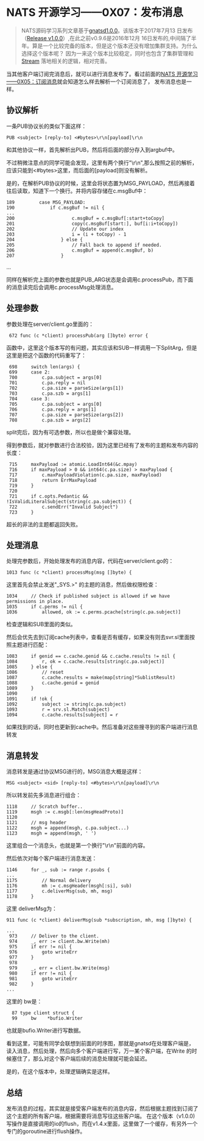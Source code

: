# NATS 开源学习——0X07：发布消息

> NATS源码学习系列文章基于[gnatsd1.0.0](https://github.com/nats-io/gnatsd/tree/v1.0.0)。该版本于2017年7月13
> 日发布（[Release v1.0.0](https://github.com/nats-io/gnatsd/releases/tag/v1.0.0)）,在此之前v0.9.6是2016年12月
> 16日发布的,中间隔了半年。算是一个比较完备的版本，但是这个版本还没有增加集群支持。为什么选择这个版本呢？
> 因为一来这个版本比较稳定，同时也包含了集群管理和[Stream](https://github.com/nats-io/nats-streaming-server)
> 落地相关的逻辑，相对完善。

当其他客户端订阅完消息后，就可以进行消息发布了。看过前面的[NATS 开源学习——0X05：订阅消息](./gnatsd_source_05.md)就会知道怎么样去解析一个订阅消息了，
发布消息也是一样。

## 协议解析
一条PUB协议长的类似下面这样：

	PUB <subject> [reply-to] <#bytes>\r\n[payload]\r\n

和其他协议一样，首先解析出PUB，然后将后面的部分存入到argbuf中。

不过稍微注意点的同学可能会发现，这里有两个换行"\r\n",那么按照之前的解析，应该只能到<#bytes>这里，而后面的[payload]则没有解析。

是的，在解析PUB协议的时候，这里会将状态置为MSG_PAYLOAD，然后再接着往后读取，知道下一个换行。并将内容存储在c.msgBuf中：

	189         case MSG_PAYLOAD:
	190             if c.msgBuf != nil {
	...
	200                     c.msgBuf = c.msgBuf[:start+toCopy]
	201                     copy(c.msgBuf[start:], buf[i:i+toCopy])
	202                     // Update our index
	203                     i = (i + toCopy) - 1
	204                 } else {
	205                     // Fall back to append if needed.
	206                     c.msgBuf = append(c.msgBuf, b)
	207                 }
   ...
   
同样在解析完上面的参数也就是PUB_ARG状态是会调用c.processPub，而下面的消息读完后会调用c.processMsg处理消息。

## 处理参数

参数处理在server/client.go里面的：

	 672 func (c *client) processPub(arg []byte) error {
函数中，这里这个版本写的有问题，其实应该和SUB一样调用一下SplitArg，但是这里是把这个函数的代码重写了：

	 698     switch len(args) {
	 699     case 2:
	 700         c.pa.subject = args[0]
	 701         c.pa.reply = nil
	 702         c.pa.size = parseSize(args[1])
	 703         c.pa.szb = args[1]
	 704     case 3:
	 705         c.pa.subject = args[0]
	 706         c.pa.reply = args[1]
	 707         c.pa.size = parseSize(args[2])
	 708         c.pa.szb = args[2]	 

split完后，因为有可选参数，所以也是做个兼容处理。

得到参数后，就对参数进行合法校验，因为这里已经有了发布的主题和发布内容的长度：

	 715     maxPayload := atomic.LoadInt64(&c.mpay)
	 716     if maxPayload > 0 && int64(c.pa.size) > maxPayload {
	 717         c.maxPayloadViolation(c.pa.size, maxPayload)
	 718         return ErrMaxPayload
	 719     }
	 720
	 721     if c.opts.Pedantic && !IsValidLiteralSubject(string(c.pa.subject)) {
	 722         c.sendErr("Invalid Subject")
	 723     }
	 
超长的非法的主题都返回失败。	 

## 处理消息
处理完参数后，开始处理发布的消息内容，代码在server/client.go的：

	1013 func (c *client) processMsg(msg []byte) {

这里首先会禁止发送"_SYS.>"	的主题的消息，然后做权限检查：

	1034     // Check if published subject is allowed if we have permissions in place.
	1035     if c.perms != nil {
	1036         allowed, ok := c.perms.pcache[string(c.pa.subject)]
	
检查逻辑和SUB里面的类似。

然后会优先去到订阅cache列表中，查看是否有缓存，如果没有则去svr.sl里面按照主题进行匹配：

	1083     if genid == c.cache.genid && c.cache.results != nil {
	1084         r, ok = c.cache.results[string(c.pa.subject)]
	1085     } else {
	1086         // reset
	1087         c.cache.results = make(map[string]*SublistResult)
	1088         c.cache.genid = genid
	1089     }
	1090
	1091     if !ok {
	1092         subject := string(c.pa.subject)
	1093         r = srv.sl.Match(subject)
	1094         c.cache.results[subject] = r

如果找到的话，同时也更新到cache中。然后准备对这些搜寻到的客户端进行消息转发

## 消息转发
消息转发是通过协议MSG进行的，MSG消息大概是这样：

	MSG <subject> <sid> [reply-to] <#bytes>\r\n[payload]\r\n

所以转发前先多消息进行组合：

	1118     // Scratch buffer..
	1119     msgh := c.msgb[:len(msgHeadProto)]
	1120
	1121     // msg header
	1122     msgh = append(msgh, c.pa.subject...)
	1123     msgh = append(msgh, ' ')
	
这里组合一个消息头，也就是第一个换行"\r\n"前面的内容。

然后依次对每个客户端进行消息发送：

	1146     for _, sub := range r.psubs {
	...
	1175         // Normal delivery
	1176         mh := c.msgHeader(msgh[:si], sub)
	1177         c.deliverMsg(sub, mh, msg)
	1178     }
	
这里	deliverMsg为：

	911 func (c *client) deliverMsg(sub *subscription, mh, msg []byte) {
	
	...
	 973     // Deliver to the client.
	 974     _, err := client.bw.Write(mh)
	 975     if err != nil {
	 976         goto writeErr
	 977     }
	 978
	 979     _, err = client.bw.Write(msg)
	 980     if err != nil {
	 981         goto writeErr
	 982     }
	...

这里的 bw是：

	  87 type client struct {
	  99     bw    *bufio.Writer

也就是bufio.Writer进行写数据。

看到这里，可能有同学会联想到前面的时序图，那就是gnatsd在处理客户端是，读入消息，然后处理，然后向多个客户端进行写，万一某个客户端，在Write
的时候塞住了，那么对这个客户端后续的消息处理就可能会延迟。

是的，在这个版本中，处理逻辑确实是这样。

## 总结
发布消息的过程，其实就是接受客户端发布的消息内容，然后根据主题找到订阅了这个主题的所有客户端，根据需要将消息写往这些客户端。
在这个版本（v1.0.0)写操作是直接调用的io的flush，而在v1.4.x里面，这里做了一个缓存，有另外一个专门的goroutine进行flush操作。


 	 

	 
	 


